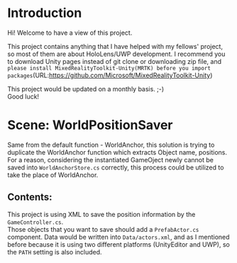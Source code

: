 # Introduction
Hi! Welcome to have a view of this project. <br>

This project contains anything that I have helped with my fellows' project, so most of them are about HoloLens/UWP development.
I recommend you to download Unity pages instead of git clone or downloading zip file, and ```please install MixedRealityToolkit-Unity(MRTK) before you import packages```(URL:https://github.com/Microsoft/MixedRealityToolkit-Unity)
<br>

This project would be updated on a monthly basis. ;-)  <br>
Good luck!


# Scene: WorldPositionSaver
Same from the default function - WorldAnchor, this solution is trying to duplicate the WorldAnchor function which extracts Object name, positions.  <br>
For a reason, considering the instantiated GameOject newly cannot be saved into ```WorldAnchorStore.cs``` correctly,
this process could be utilized to take the place of WorldAnchor. <br>

## Contents:
This project is using XML to save the position information by the ```GameController.cs```. <br>
Those objects that you want to save should add a ```PrefabActor.cs``` component. 
Data would be written into ```Data/actors.xml```, and as I mentioned before because it is using two different platforms (UnityEditor and UWP), so the ```PATH``` setting is also included.



